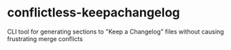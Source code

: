 # conflictless-keepachangelog

CLI tool for generating sections to "Keep a Changelog" files without causing frustrating merge conflicts
